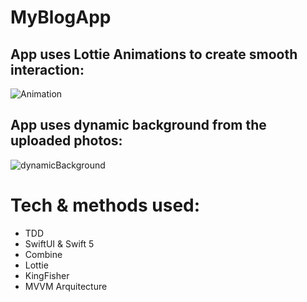 # MyBlogApp

## App uses Lottie Animations to create smooth interaction:
![Animation](https://user-images.githubusercontent.com/43827399/97501045-df915b00-192d-11eb-9ac0-bfc833cff592.gif)

## App uses dynamic background from the uploaded photos:
![dynamicBackground](https://user-images.githubusercontent.com/43827399/97501005-cd172180-192d-11eb-9d00-627436ec18be.gif)

# Tech & methods used:

- TDD 
- SwiftUI & Swift 5
- Combine
- Lottie
- KingFisher
- MVVM Arquitecture

